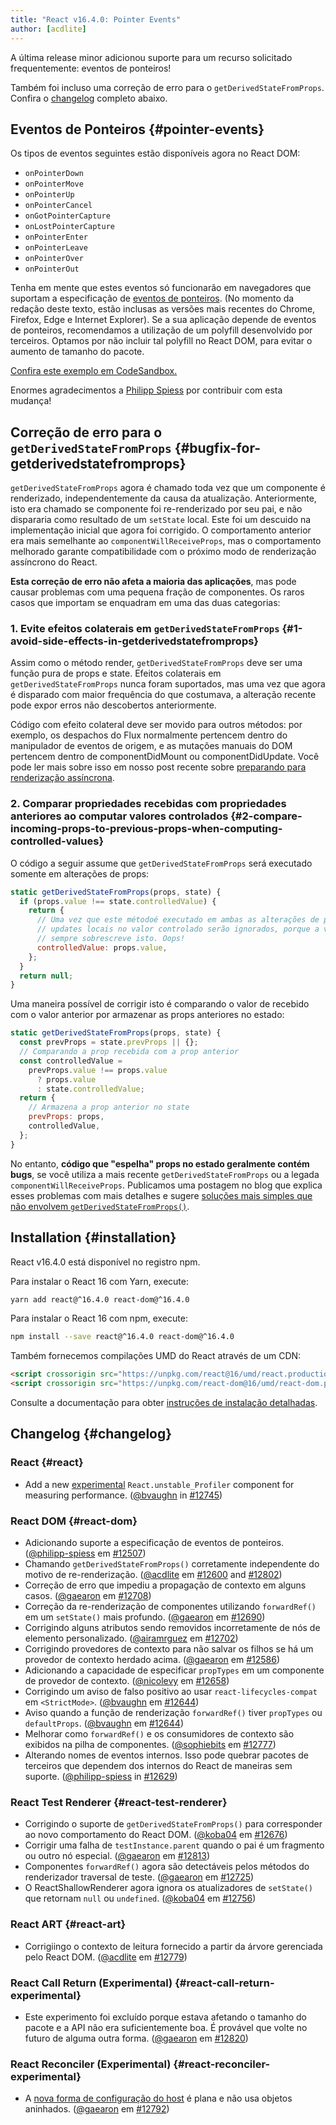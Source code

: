 ```yaml
---
title: "React v16.4.0: Pointer Events"
author: [acdlite]
---
```


A última release minor adicionou suporte para um recurso solicitado frequentemente: eventos de ponteiros!

Também foi incluso uma correção de erro para o `getDerivedStateFromProps`. Confira o [changelog](#changelog) completo abaixo.

## Eventos de Ponteiros {#pointer-events}

Os tipos de eventos seguintes estão disponíveis agora no React DOM:

- `onPointerDown`
- `onPointerMove`
- `onPointerUp`
- `onPointerCancel`
- `onGotPointerCapture`
- `onLostPointerCapture`
- `onPointerEnter`
- `onPointerLeave`
- `onPointerOver`
- `onPointerOut`

Tenha em mente que estes eventos só funcionarão em navegadores que suportam a especificação de [eventos de ponteiros](https://developer.mozilla.org/en-US/docs/Web/API/Pointer_events). (No momento da redação deste texto, estão inclusas as versões mais recentes do Chrome, Firefox, Edge e Internet Explorer). Se a sua aplicação depende de eventos de ponteiros, recomendamos a utilização de um polyfill desenvolvido por terceiros. Optamos por não incluir tal polyfill no React DOM, para evitar o aumento de tamanho do pacote.

[Confira este exemplo em CodeSandbox.](codesandbox://16-4-release-blog-post/pointer-events-example)

Enormes agradecimentos a [Philipp Spiess](https://github.com/philipp-spiess) por contribuir com esta mudança!

## Correção de erro para o `getDerivedStateFromProps` {#bugfix-for-getderivedstatefromprops}

`getDerivedStateFromProps` agora é chamado toda vez que um componente é renderizado, independentemente da causa da atualização. Anteriormente, isto era chamado se componente foi re-renderizado por seu pai, e não dispararia como resultado de um `setState` local. Este foi um descuido na implementação inicial que agora foi corrigido. O comportamento anterior era mais semelhante ao `componentWillReceiveProps`, mas o comportamento melhorado garante compatibilidade com o próximo modo de renderização assíncrono do React.

**Esta correção de erro não afeta a maioria das aplicações**, mas pode causar problemas com uma pequena fração de componentes. Os raros casos que importam se enquadram em uma das duas categorias: 

### 1. Evite efeitos colaterais em `getDerivedStateFromProps` {#1-avoid-side-effects-in-getderivedstatefromprops}

Assim como o método render, `getDerivedStateFromProps` deve ser uma função pura de props e state. Efeitos colaterais em `getDerivedStateFromProps` nunca foram suportados, mas uma vez que agora é disparado com maior frequência do que costumava, a alteração recente pode expor erros não descobertos anteriormente.

Código com efeito colateral deve ser movido para outros métodos: por exemplo, os despachos do Flux normalmente pertencem dentro do manipulador de eventos de origem, e as mutações manuais do DOM pertencem dentro de componentDidMount ou componentDidUpdate. Você pode ler mais sobre isso em nosso post recente sobre [preparando para renderização assíncrona](/blog/2018/03/27/update-on-async-rendering.html).

### 2. Comparar propriedades recebidas com propriedades anteriores ao computar valores controlados {#2-compare-incoming-props-to-previous-props-when-computing-controlled-values}

O código a seguir assume que `getDerivedStateFromProps` será executado somente em alterações de props:

```js
static getDerivedStateFromProps(props, state) {
  if (props.value !== state.controlledValue) {
    return {
      // Uma vez que este métodoé executado em ambas as alterações de props e state,
      // updates locais no valor controlado serão ignorados, porque a versão de props
      // sempre sobrescreve isto. Oops!
      controlledValue: props.value,
    };
  }
  return null;
}
```

Uma maneira possível de corrigir isto é comparando o valor de recebido com o valor anterior por armazenar as props anteriores no estado:

```js
static getDerivedStateFromProps(props, state) {
  const prevProps = state.prevProps || {};
  // Comparando a prop recebida com a prop anterior
  const controlledValue =
    prevProps.value !== props.value
      ? props.value
      : state.controlledValue;
  return {
    // Armazena a prop anterior no state
    prevProps: props,
    controlledValue,
  };
}
```

No entanto, **código que "espelha" props no estado geralmente contém bugs**, se você utiliza a mais recente `getDerivedStateFromProps` ou a legada `componentWillReceiveProps`. Publicamos uma postagem no blog que explica esses problemas com mais detalhes e sugere [soluções mais simples que não envolvem `getDerivedStateFromProps()`](/blog/2018/06/07/you-probably-dont-need-derived-state.html).


## Installation {#installation}

React v16.4.0 está disponível no registro npm.

Para instalar o React 16 com Yarn, execute:

```bash
yarn add react@^16.4.0 react-dom@^16.4.0
```

Para instalar o React 16 com npm, execute:

```bash
npm install --save react@^16.4.0 react-dom@^16.4.0
```

Também fornecemos compilações UMD do React através de um CDN:

```html
<script crossorigin src="https://unpkg.com/react@16/umd/react.production.min.js"></script>
<script crossorigin src="https://unpkg.com/react-dom@16/umd/react-dom.production.min.js"></script>
```

Consulte a documentação para obter [instruções de instalação detalhadas](/docs/installation.html).

## Changelog {#changelog}

### React {#react}

* Add a new [experimental](https://github.com/reactjs/rfcs/pull/51) `React.unstable_Profiler` component for measuring performance. ([@bvaughn](https://github.com/bvaughn) in [#12745](https://github.com/facebook/react/pull/12745))

### React DOM {#react-dom}

* Adicionando suporte a especificação de eventos de ponteiros. ([@philipp-spiess](https://github.com/philipp-spiess) em [#12507](https://github.com/facebook/react/pull/12507))
* Chamando `getDerivedStateFromProps()` corretamente independente do motivo de re-renderização. ([@acdlite](https://github.com/acdlite) em [#12600](https://github.com/facebook/react/pull/12600) and [#12802](https://github.com/facebook/react/pull/12802))
* Correção de erro que impediu a propagação de contexto em alguns casos. ([@gaearon](https://github.com/gaearon) em [#12708](https://github.com/facebook/react/pull/12708))
* Correção da re-renderização de componentes utilizando `forwardRef()` em um `setState()` mais profundo. ([@gaearon](https://github.com/gaearon) em [#12690](https://github.com/facebook/react/pull/12690))
* Corrigindo alguns atributos sendo removidos incorretamente de nós de elemento personalizado. ([@airamrguez](https://github.com/airamrguez) em [#12702](https://github.com/facebook/react/pull/12702))
* Corrigindo provedores de contexto para não salvar os filhos se há um provedor de contexto herdado acima. ([@gaearon](https://github.com/gaearon) em [#12586](https://github.com/facebook/react/pull/12586))
* Adicionando a capacidade de especificar `propTypes` em um componente de provedor de contexto. ([@nicolevy](https://github.com/nicolevy) em [#12658](https://github.com/facebook/react/pull/12658))
* Corrigindo um aviso de falso positivo ao usar `react-lifecycles-compat` em `<StrictMode>`. ([@bvaughn](https://github.com/bvaughn) em [#12644](https://github.com/facebook/react/pull/12644))
* Aviso quando a função de renderização `forwardRef()` tiver `propTypes` ou `defaultProps`. ([@bvaughn](https://github.com/bvaughn) em [#12644](https://github.com/facebook/react/pull/12644))
* Melhorar como `forwardRef()` e os consumidores de contexto são exibidos na pilha de componentes. ([@sophiebits](https://github.com/sophiebits) em [#12777](https://github.com/facebook/react/pull/12777))
* Alterando nomes de eventos internos. Isso pode quebrar pacotes de terceiros que dependem dos internos do React de maneiras sem suporte. ([@philipp-spiess](https://github.com/philipp-spiess) in [#12629](https://github.com/facebook/react/pull/12629))

### React Test Renderer {#react-test-renderer}

* Corrigindo o suporte de `getDerivedStateFromProps()` para corresponder ao novo comportamento do React DOM. ([@koba04](https://github.com/koba04) em [#12676](https://github.com/facebook/react/pull/12676))
* Corrigir uma falha de `testInstance.parent` quando o pai é um fragmento ou outro nó especial. ([@gaearon](https://github.com/gaearon) em [#12813](https://github.com/facebook/react/pull/12813))
* Componentes `forwardRef()` agora são detectáveis pelos métodos do renderizador traversal de teste. ([@gaearon](https://github.com/gaearon) em [#12725](https://github.com/facebook/react/pull/12725))
* O ReactShallowRenderer agora ignora os atualizadores de `setState()` que retornam `null` ou `undefined`. ([@koba04](https://github.com/koba04) em [#12756](https://github.com/facebook/react/pull/12756))

### React ART {#react-art}

* Corrigiingo o contexto de leitura fornecido a partir da árvore gerenciada pelo React DOM. ([@acdlite](https://github.com/acdlite) em [#12779](https://github.com/facebook/react/pull/12779))

### React Call Return (Experimental) {#react-call-return-experimental}

* Este experimento foi excluído porque estava afetando o tamanho do pacote e a API não era suficientemente boa. É provável que volte no futuro de alguma outra forma. ([@gaearon](https://github.com/gaearon) em [#12820](https://github.com/facebook/react/pull/12820))

### React Reconciler (Experimental) {#react-reconciler-experimental}

* A [nova forma de configuração do host](https://github.com/facebook/react/blob/c601f7a64640290af85c9f0e33c78480656b46bc/packages/react-noop-renderer/src/createReactNoop.js#L82-L285) é plana e não usa objetos aninhados. ([@gaearon](https://github.com/gaearon) em [#12792](https://github.com/facebook/react/pull/12792))
